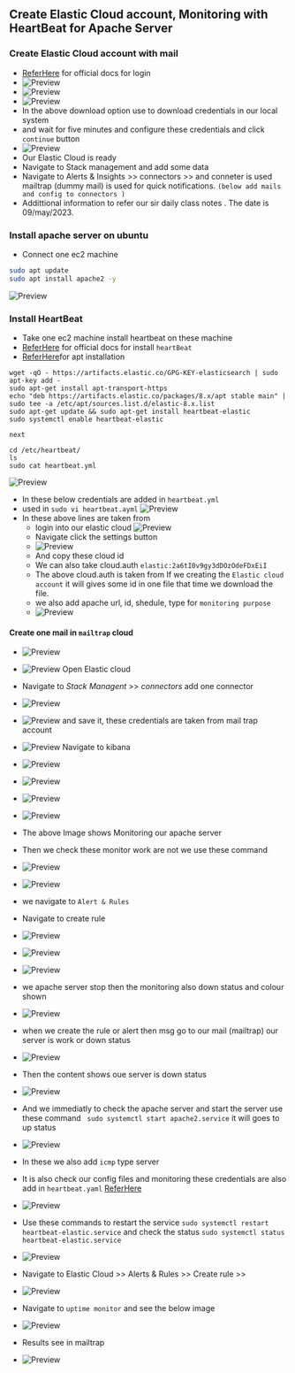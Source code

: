 Create Elastic Cloud account, Monitoring with HeartBeat for Apache Server
-------------------------------------------------------------------

### Create Elastic Cloud account with mail
* [ReferHere](https://cloud.elastic.co/registration) for official docs for login
* ![Preview](./Images/monitor25.png)
* ![Preview](./Images/monitor26.png)
* ![Preview](./Images/monitor27.png)
* In the above download option use to download credentials in our local system
* and wait for five minutes and configure these credentials and click `continue` button
* ![Preview](./Images/monitor28.png)
* Our Elastic Cloud is ready
* Navigate to Stack management and add some data
* Navigate to Alerts & Insights >> connectors >> and conneter is used mailtrap (dummy mail) is used for quick notifications. `(below add mails and config to connectors )` 
* Addittional information to refer our sir daily class notes . The date is 09/may/2023.

### Install apache server on ubuntu
* Connect one ec2 machine 
```bash
sudo apt update
sudo apt install apache2 -y
```
![Preview](./Images/monitor5.png)

### Install HeartBeat 
* Take one ec2 machine install heartbeat on these machine
* [ReferHere](https://www.elastic.co/guide/en/beats/heartbeat/current/heartbeat-installation-configuration.html) for official docs for install `heartBeat`
* [ReferHere](https://www.elastic.co/guide/en/beats/heartbeat/current/setup-repositories.html)for apt installation


```
wget -qO - https://artifacts.elastic.co/GPG-KEY-elasticsearch | sudo apt-key add -
sudo apt-get install apt-transport-https
echo "deb https://artifacts.elastic.co/packages/8.x/apt stable main" | sudo tee -a /etc/apt/sources.list.d/elastic-8.x.list
sudo apt-get update && sudo apt-get install heartbeat-elastic
sudo systemctl enable heartbeat-elastic

next

cd /etc/heartbeat/
ls
sudo cat heartbeat.yml
``` 
![Preview](./Images/monitor1.png)
* In these below credentials are added in `heartbeat.yml`
* used in `sudo vi heartbeat.ayml`
![Preview](./Images/monitor2.png)
* In these above lines are taken from 
    * login into our elastic cloud
     ![Preview](./Images/monitor3.png)
    * Navigate click the settings button
    * ![Preview](./Images/monitor4.png)
    * And copy these cloud id
  * We can also take cloud.auth  `elastic:2a6tI0v9gy3dDOzOdeFDxEiI`
  * The above cloud.auth is taken from If we creating the `Elastic cloud account` it will gives some id in one file that time we download the file.
  * we also add apache url, id, shedule, type for `monitoring purpose` 
  * ![Preview](./Images/monitor6.png)
#### Create one mail in `mailtrap` cloud
* ![Preview](./Images/monitor10.png)
* ![Preview](./Images/monitor11.png)
Open Elastic cloud 
* Navigate to _Stack Managent_ >> _connectors_ add one connector
* ![Preview](./Images/monitor9.png)
* ![Preview](./Images/monitor12.png) and save it, these credentials are taken from mail trap account
* ![Preview](./Images/monitor8.png)
Navigate to kibana
* ![Preview](./Images/monitor7.png)
* ![Preview](./Images/monitor13.png)
* ![Preview](./Images/monitor14.png)
* ![Preview](./Images/monitor15.png)
* The above Image shows Monitoring our apache server
* Then we check these monitor work are not we use these command 
* ![Preview](./Images/monitor16.png)
* ![Preview](./Images/monitor17.png)
*  we navigate to `Alert & Rules`
*  Navigate to create rule 
* ![Preview](./Images/monitor18.png)
* ![Preview](./Images/monitor19.png) 
* ![Preview](./Images/monitor20.png)
* we apache server stop then the monitoring also down status and colour shown
* ![Preview](./Images/monitor21.png)
* when we create the rule or alert then msg go to our mail (mailtrap) our server is work or down status
* ![Preview](./Images/monitor22.png)
* Then the content shows oue server is down status
* ![Preview](./Images/monitor23.png)
* And we immediatly to check the apache server and start the server use these command ` sudo systemctl start apache2.service` it will goes to up status
* ![Preview](./Images/monitor24.png)


* In these we also add `icmp` type server
* It is also check our config files and monitoring these credentials are also add in `heartbeat.yaml` [ReferHere](https://www.elastic.co/guide/en/beats/heartbeat/current/heartbeat-installation-configuration.html)
* ![Preview](./Images/monitor29.png)
* Use these commands to restart the service `sudo systemctl restart heartbeat-elastic.service` and check the status `sudo systemctl status heartbeat-elastic.service`
* ![Preview](./Images/monitor30.png)
* Navigate to Elastic Cloud  >> Alerts & Rules >> Create rule >> 
* ![Preview](./Images/monitor31.png)
* Navigate to `uptime monitor` and see the below image 
* ![Preview](./Images/monitor32.png)
* Results see in mailtrap
* ![Preview](./Images/monitor33.png)